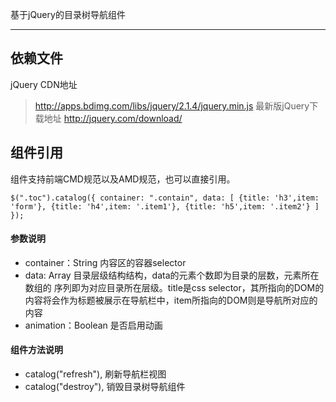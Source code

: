 基于jQuery的目录树导航组件

***

## 依赖文件 
jQuery CDN地址
>http://apps.bdimg.com/libs/jquery/2.1.4/jquery.min.js
最新版jQuery下载地址
>http://jquery.com/download/

## 组件引用
组件支持前端CMD规范以及AMD规范，也可以直接引用。

`$(".toc").catalog({
    container: ".contain",
    data: [
        {title: 'h3',item: 'form'},
        {title: 'h4',item: '.item1'},
        {title: 'h5',item: '.item2'}
    ]
});`

#### 参数说明
* container：String 内容区的容器selector
* data: Array 目录层级结构结构，data的元素个数即为目录的层数，元素所在数组的
序列即为对应目录所在层级。title是css selector，其所指向的DOM的内容将会作为标题被展示在导航栏中，item所指向的DOM则是导航所对应的内容
* animation：Boolean 是否启用动画

#### 组件方法说明
* catalog("refresh"), 刷新导航栏视图
* catalog("destroy"), 销毁目录树导航组件